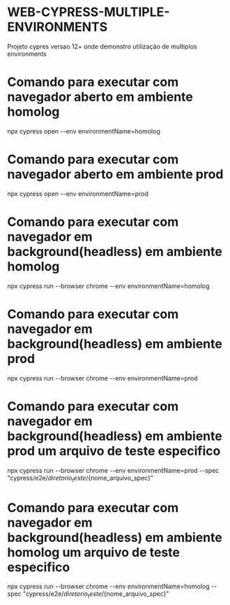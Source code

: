 # WEB-CYPRESS-MULTIPLE-ENVIRONMENTS
Projeto cypres versao 12+ onde demonstro utilização de multiplos environments

# Comando para executar com navegador aberto em ambiente homolog
npx cypress open --env environmentName=homolog

# Comando para executar com navegador aberto em ambiente prod
npx cypress open --env environmentName=prod

# Comando para executar com navegador em background(headless) em ambiente homolog
npx cypress run --browser chrome --env environmentName=homolog

# Comando para executar com navegador em background(headless) em ambiente prod
npx cypress run --browser chrome --env environmentName=prod

# Comando para executar com navegador em background(headless) em ambiente prod um arquivo de teste especifico
npx cypress run --browser chrome --env environmentName=prod --spec "cypress/e2e/${diretorio_teste}/${nome_arquivo_spec}"

# Comando para executar com navegador em background(headless) em ambiente homolog um arquivo de teste especifico
npx cypress run --browser chrome --env environmentName=homolog --spec "cypress/e2e/${diretorio_teste}/${nome_arquivo_spec}"